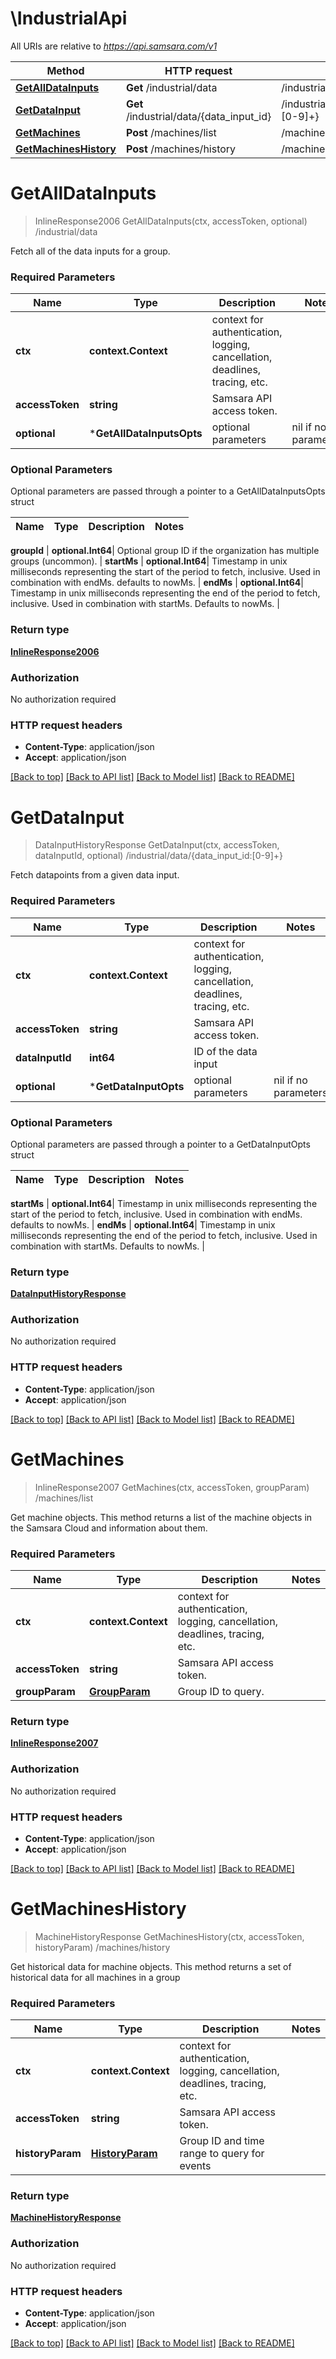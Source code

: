 # \IndustrialApi

All URIs are relative to *https://api.samsara.com/v1*

Method | HTTP request | Description
------------- | ------------- | -------------
[**GetAllDataInputs**](IndustrialApi.md#GetAllDataInputs) | **Get** /industrial/data | /industrial/data
[**GetDataInput**](IndustrialApi.md#GetDataInput) | **Get** /industrial/data/{data_input_id} | /industrial/data/{data_input_id:[0-9]+}
[**GetMachines**](IndustrialApi.md#GetMachines) | **Post** /machines/list | /machines/list
[**GetMachinesHistory**](IndustrialApi.md#GetMachinesHistory) | **Post** /machines/history | /machines/history


# **GetAllDataInputs**
> InlineResponse2006 GetAllDataInputs(ctx, accessToken, optional)
/industrial/data

Fetch all of the data inputs for a group.

### Required Parameters

Name | Type | Description  | Notes
------------- | ------------- | ------------- | -------------
 **ctx** | **context.Context** | context for authentication, logging, cancellation, deadlines, tracing, etc.
  **accessToken** | **string**| Samsara API access token. | 
 **optional** | ***GetAllDataInputsOpts** | optional parameters | nil if no parameters

### Optional Parameters
Optional parameters are passed through a pointer to a GetAllDataInputsOpts struct

Name | Type | Description  | Notes
------------- | ------------- | ------------- | -------------

 **groupId** | **optional.Int64**| Optional group ID if the organization has multiple groups (uncommon). | 
 **startMs** | **optional.Int64**| Timestamp in unix milliseconds representing the start of the period to fetch, inclusive. Used in combination with endMs. defaults to nowMs. | 
 **endMs** | **optional.Int64**| Timestamp in unix milliseconds representing the end of the period to fetch, inclusive. Used in combination with startMs. Defaults to nowMs. | 

### Return type

[**InlineResponse2006**](inline_response_200_6.md)

### Authorization

No authorization required

### HTTP request headers

 - **Content-Type**: application/json
 - **Accept**: application/json

[[Back to top]](#) [[Back to API list]](../README.md#documentation-for-api-endpoints) [[Back to Model list]](../README.md#documentation-for-models) [[Back to README]](../README.md)

# **GetDataInput**
> DataInputHistoryResponse GetDataInput(ctx, accessToken, dataInputId, optional)
/industrial/data/{data_input_id:[0-9]+}

Fetch datapoints from a given data input.

### Required Parameters

Name | Type | Description  | Notes
------------- | ------------- | ------------- | -------------
 **ctx** | **context.Context** | context for authentication, logging, cancellation, deadlines, tracing, etc.
  **accessToken** | **string**| Samsara API access token. | 
  **dataInputId** | **int64**| ID of the data input | 
 **optional** | ***GetDataInputOpts** | optional parameters | nil if no parameters

### Optional Parameters
Optional parameters are passed through a pointer to a GetDataInputOpts struct

Name | Type | Description  | Notes
------------- | ------------- | ------------- | -------------


 **startMs** | **optional.Int64**| Timestamp in unix milliseconds representing the start of the period to fetch, inclusive. Used in combination with endMs. defaults to nowMs. | 
 **endMs** | **optional.Int64**| Timestamp in unix milliseconds representing the end of the period to fetch, inclusive. Used in combination with startMs. Defaults to nowMs. | 

### Return type

[**DataInputHistoryResponse**](DataInputHistoryResponse.md)

### Authorization

No authorization required

### HTTP request headers

 - **Content-Type**: application/json
 - **Accept**: application/json

[[Back to top]](#) [[Back to API list]](../README.md#documentation-for-api-endpoints) [[Back to Model list]](../README.md#documentation-for-models) [[Back to README]](../README.md)

# **GetMachines**
> InlineResponse2007 GetMachines(ctx, accessToken, groupParam)
/machines/list

Get machine objects. This method returns a list of the machine objects in the Samsara Cloud and information about them.

### Required Parameters

Name | Type | Description  | Notes
------------- | ------------- | ------------- | -------------
 **ctx** | **context.Context** | context for authentication, logging, cancellation, deadlines, tracing, etc.
  **accessToken** | **string**| Samsara API access token. | 
  **groupParam** | [**GroupParam**](GroupParam.md)| Group ID to query. | 

### Return type

[**InlineResponse2007**](inline_response_200_7.md)

### Authorization

No authorization required

### HTTP request headers

 - **Content-Type**: application/json
 - **Accept**: application/json

[[Back to top]](#) [[Back to API list]](../README.md#documentation-for-api-endpoints) [[Back to Model list]](../README.md#documentation-for-models) [[Back to README]](../README.md)

# **GetMachinesHistory**
> MachineHistoryResponse GetMachinesHistory(ctx, accessToken, historyParam)
/machines/history

Get historical data for machine objects. This method returns a set of historical data for all machines in a group

### Required Parameters

Name | Type | Description  | Notes
------------- | ------------- | ------------- | -------------
 **ctx** | **context.Context** | context for authentication, logging, cancellation, deadlines, tracing, etc.
  **accessToken** | **string**| Samsara API access token. | 
  **historyParam** | [**HistoryParam**](HistoryParam.md)| Group ID and time range to query for events | 

### Return type

[**MachineHistoryResponse**](MachineHistoryResponse.md)

### Authorization

No authorization required

### HTTP request headers

 - **Content-Type**: application/json
 - **Accept**: application/json

[[Back to top]](#) [[Back to API list]](../README.md#documentation-for-api-endpoints) [[Back to Model list]](../README.md#documentation-for-models) [[Back to README]](../README.md)

